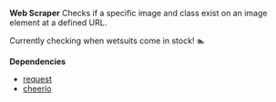 **Web Scraper**
Checks if a specific image and class exist on an image element at a defined URL.

Currently checking when wetsuits come in stock! 🏊

**Dependencies**
* [request](https://github.com/request/request)
* [cheerio](https://github.com/cheeriojs/cheerio)

